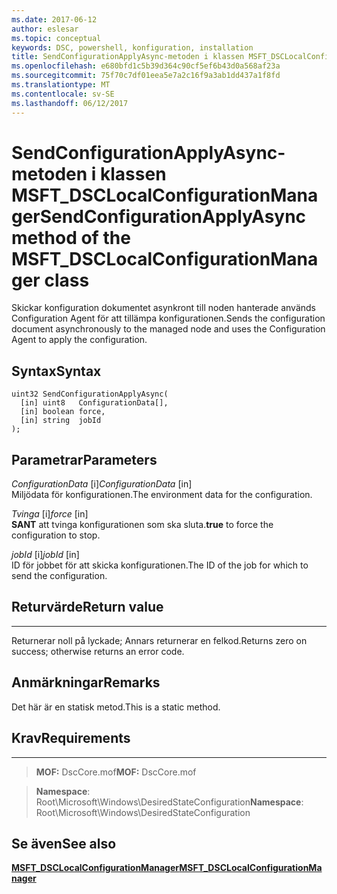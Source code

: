 ```yaml
---
ms.date: 2017-06-12
author: eslesar
ms.topic: conceptual
keywords: DSC, powershell, konfiguration, installation
title: SendConfigurationApplyAsync-metoden i klassen MSFT_DSCLocalConfigurationManager
ms.openlocfilehash: e680bfd1c5b39d364c90cf5ef6b43d0a568af23a
ms.sourcegitcommit: 75f70c7df01eea5e7a2c16f9a3ab1dd437a1f8fd
ms.translationtype: MT
ms.contentlocale: sv-SE
ms.lasthandoff: 06/12/2017
---
```

# <a name="sendconfigurationapplyasync-method-of-the-msftdsclocalconfigurationmanager-class"></a><span data-ttu-id="a4b64-103">SendConfigurationApplyAsync-metoden i klassen MSFT_DSCLocalConfigurationManager</span><span class="sxs-lookup"><span data-stu-id="a4b64-103">SendConfigurationApplyAsync method of the MSFT_DSCLocalConfigurationManager class</span></span>

<span data-ttu-id="a4b64-104">Skickar konfiguration dokumentet asynkront till noden hanterade används Configuration Agent för att tillämpa konfigurationen.</span><span class="sxs-lookup"><span data-stu-id="a4b64-104">Sends the configuration document asynchronously to the managed node and uses the Configuration Agent to apply the configuration.</span></span>

<a name="syntax"></a><span data-ttu-id="a4b64-105">Syntax</span><span class="sxs-lookup"><span data-stu-id="a4b64-105">Syntax</span></span>
------

```mof
uint32 SendConfigurationApplyAsync(
  [in] uint8   ConfigurationData[],
  [in] boolean force,
  [in] string  jobId
);
```

<a name="parameters"></a><span data-ttu-id="a4b64-106">Parametrar</span><span class="sxs-lookup"><span data-stu-id="a4b64-106">Parameters</span></span>
----------

<span data-ttu-id="a4b64-107">*ConfigurationData* \[i\]</span><span class="sxs-lookup"><span data-stu-id="a4b64-107">*ConfigurationData* \[in\]</span></span>  
<span data-ttu-id="a4b64-108">Miljödata för konfigurationen.</span><span class="sxs-lookup"><span data-stu-id="a4b64-108">The environment data for the configuration.</span></span>

<span data-ttu-id="a4b64-109">*Tvinga* \[i\]</span><span class="sxs-lookup"><span data-stu-id="a4b64-109">*force* \[in\]</span></span>  
<span data-ttu-id="a4b64-110">**SANT** att tvinga konfigurationen som ska sluta.</span><span class="sxs-lookup"><span data-stu-id="a4b64-110">**true** to force the configuration to stop.</span></span>

<span data-ttu-id="a4b64-111">*jobId* \[i\]</span><span class="sxs-lookup"><span data-stu-id="a4b64-111">*jobId* \[in\]</span></span>  
<span data-ttu-id="a4b64-112">ID för jobbet för att skicka konfigurationen.</span><span class="sxs-lookup"><span data-stu-id="a4b64-112">The ID of the job for which to send the configuration.</span></span>

## <a name="return-value"></a><span data-ttu-id="a4b64-113">Returvärde</span><span class="sxs-lookup"><span data-stu-id="a4b64-113">Return value</span></span>
------------

<span data-ttu-id="a4b64-114">Returnerar noll på lyckade; Annars returnerar en felkod.</span><span class="sxs-lookup"><span data-stu-id="a4b64-114">Returns zero on success; otherwise returns an error code.</span></span>

## <a name="remarks"></a><span data-ttu-id="a4b64-115">Anmärkningar</span><span class="sxs-lookup"><span data-stu-id="a4b64-115">Remarks</span></span>

<span data-ttu-id="a4b64-116">Det här är en statisk metod.</span><span class="sxs-lookup"><span data-stu-id="a4b64-116">This is a static method.</span></span>

## <a name="requirements"></a><span data-ttu-id="a4b64-117">Krav</span><span class="sxs-lookup"><span data-stu-id="a4b64-117">Requirements</span></span>
------------
><span data-ttu-id="a4b64-118">**MOF:** DscCore.mof</span><span class="sxs-lookup"><span data-stu-id="a4b64-118">**MOF:** DscCore.mof</span></span>

><span data-ttu-id="a4b64-119">**Namespace**: Root\Microsoft\Windows\DesiredStateConfiguration</span><span class="sxs-lookup"><span data-stu-id="a4b64-119">**Namespace**: Root\Microsoft\Windows\DesiredStateConfiguration</span></span>


## <a name="see-also"></a><span data-ttu-id="a4b64-120">Se även</span><span class="sxs-lookup"><span data-stu-id="a4b64-120">See also</span></span>


[<span data-ttu-id="a4b64-121">**MSFT_DSCLocalConfigurationManager**</span><span class="sxs-lookup"><span data-stu-id="a4b64-121">**MSFT_DSCLocalConfigurationManager**</span></span>](msft-dsclocalconfigurationmanager.md)


 

 



